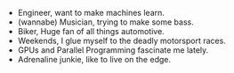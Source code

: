 - Engineer, want to make machines learn.
- (wannabe) Musician, trying to make some bass.
- Biker, Huge fan of all things automotive.
- Weekends, I glue myself to the deadly motorsport races.
- GPUs and Parallel Programming fascinate me lately.
- Adrenaline junkie, like to live on the edge.
